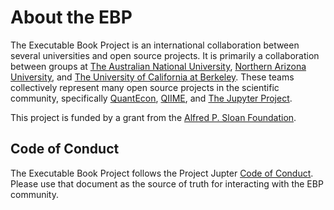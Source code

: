 # About the EBP

The Executable Book Project is an international collaboration between
several universities and open source projects. It is primarily a collaboration
between groups at [The Australian National University](https://anu.edu.au),
[Northern Arizona University](https://nau.edu/), and
[The University of California at Berkeley](https://www.berkeley.edu/). These teams collectively
represent many open source projects in the scientific community, specifically
[QuantEcon](https://quantecon.org), [QIIME](https://qiime2.org/), and [The Jupyter Project](https://jupyter.org/).

This project is funded by a grant from the [Alfred P. Sloan Foundation](https://sloan.org/).

## Code of Conduct

The Executable Book Project follows the Project Jupter
[Code of Conduct](https://github.com/jupyter/governance/blob/master/conduct/code_of_conduct.md).
Please use that document as the source of truth for interacting with the EBP
community.
